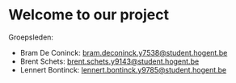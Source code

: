 # Welcome to our project

Groepsleden:

- Bram De Coninck: bram.deconinck.y7538@student.hogent.be
- Brent Schets: brent.schets.y9143@student.hogent.be
- Lennert Bontinck: lennert.bontinck.y9785@student.hogent.be